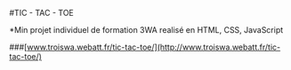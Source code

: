 #TIC - TAC - TOE

*Min projet individuel de formation 3WA realisé en HTML, CSS, JavaScript

###[www.troiswa.webatt.fr/tic-tac-toe/](http://www.troiswa.webatt.fr/tic-tac-toe/)

